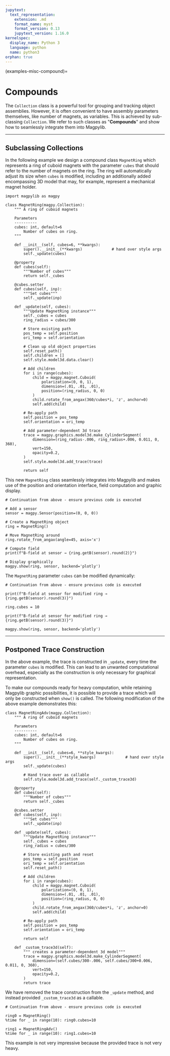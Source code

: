 ```yaml
---
jupytext:
  text_representation:
    extension: .md
    format_name: myst
    format_version: 0.13
    jupytext_version: 1.16.0
kernelspec:
  display_name: Python 3
  language: python
  name: python3
orphan: true
---
```


(examples-misc-compound)=

# Compounds

The `Collection` class is a powerful tool for grouping and tracking object assemblies. However, it is often convenient to have assembly parameters themselves, like number of magnets, as variables. This is achieved by sub-classing `Collection`. We refer to such classes as "**Compounds**" and show how to seamlessly integrate them into Magpylib.

----------------------------
## Subclassing Collections

In the following example we design a compound class `MagnetRing` which represents a ring of cuboid magnets with the parameter `cubes` that should refer to the number of magnets on the ring. The ring will automatically adjust its size when `cubes` is modified, including an additionally added encompassing 3D model that may, for example, represent a mechanical magnet holder.

```{code-cell} ipython3
import magpylib as magpy

class MagnetRing(magpy.Collection):
    """ A ring of cuboid magnets

    Parameters
    ----------
    cubes: int, default=6
        Number of cubes on ring.
    """

    def __init__(self, cubes=6, **kwargs):
        super().__init__(**kwargs)             # hand over style args
        self._update(cubes)

    @property
    def cubes(self):
        """Number of cubes"""
        return self._cubes

    @cubes.setter
    def cubes(self, inp):
        """Set cubes"""
        self._update(inp)

    def _update(self, cubes):
        """Update MagnetRing instance"""
        self._cubes = cubes
        ring_radius = cubes/300

        # Store existing path
        pos_temp = self.position
        ori_temp = self.orientation

        # Clean up old object properties
        self.reset_path()
        self.children = []
        self.style.model3d.data.clear()

        # Add children
        for i in range(cubes):
            child = magpy.magnet.Cuboid(
                polarization=(0, 0, 1),
                dimension=(.01, .01, .01),
                position=(ring_radius, 0, 0)
            )
            child.rotate_from_angax(360/cubes*i, 'z', anchor=0)
            self.add(child)

        # Re-apply path
        self.position = pos_temp
        self.orientation = ori_temp

        # Add parameter-dependent 3d trace
        trace = magpy.graphics.model3d.make_CylinderSegment(
            dimension=(ring_radius-.006, ring_radius+.006, 0.011, 0, 360),
            vert=150,
            opacity=0.2,
        )
        self.style.model3d.add_trace(trace)

        return self
```

This new `MagnetRing` class seamlessly integrates into Magpylib and makes use of the position and orientation interface, field computation and graphic display.

```{code-cell} ipython3
# Continuation from above - ensure previous code is executed

# Add a sensor
sensor = magpy.Sensor(position=(0, 0, 0))

# Create a MagnetRing object
ring = MagnetRing()

# Move MagnetRing around
ring.rotate_from_angax(angle=45, axis='x')

# Compute field
print(f"B-field at sensor → {ring.getB(sensor).round(2)}")

# Display graphically
magpy.show(ring, sensor, backend='plotly')
```

The `MagnetRing` parameter `cubes` can be modified dynamically:

```{code-cell} ipython3
# Continuation from above - ensure previous code is executed

print(f"B-field at sensor for modified ring → {ring.getB(sensor).round(3)}")

ring.cubes = 10

print(f"B-field at sensor for modified ring → {ring.getB(sensor).round(3)}")

magpy.show(ring, sensor, backend='plotly')
```

----------------------------
## Postponed Trace Construction

In the above example, the trace is constructed in `_update`, every time the parameter `cubes` is modified. This can lead to an unwanted computational overhead, especially as the construction is only necessary for graphical representation.

To make our compounds ready for heavy computation, while retaining Magpylib graphic possibilities, it is possible to provide a trace which will only be constructed when `show()` is called. The following modification of the above example demonstrates this:

```{code-cell} ipython3
class MagnetRingAdv(magpy.Collection):
    """ A ring of cuboid magnets

    Parameters
    ----------
    cubes: int, default=6
        Number of cubes on ring.
    """

    def __init__(self, cubes=6, **style_kwargs):
        super().__init__(**style_kwargs)             # hand over style args
        self._update(cubes)

        # Hand trace over as callable
        self.style.model3d.add_trace(self._custom_trace3d)

    @property
    def cubes(self):
        """Number of cubes"""
        return self._cubes

    @cubes.setter
    def cubes(self, inp):
        """Set cubes"""
        self._update(inp)

    def _update(self, cubes):
        """Update MagnetRing instance"""
        self._cubes = cubes
        ring_radius = cubes/300

        # Store existing path and reset
        pos_temp = self.position
        ori_temp = self.orientation
        self.reset_path()

        # Add children
        for i in range(cubes):
            child = magpy.magnet.Cuboid(
                polarization=(0, 0, 1),
                dimension=(.01, .01, .01),
                position=(ring_radius, 0, 0)
            )
            child.rotate_from_angax(360/cubes*i, 'z', anchor=0)
            self.add(child)

        # Re-apply path
        self.position = pos_temp
        self.orientation = ori_temp

        return self

    def _custom_trace3d(self):
        """ creates a parameter-dependent 3d model"""
        trace = magpy.graphics.model3d.make_CylinderSegment(
            dimension=(self.cubes/300-.006, self.cubes/300+0.006, 0.011, 0, 360),
            vert=150,
            opacity=0.2,
        )
        return trace
```

We have removed the trace construction from the `_update` method, and instead provided `_custom_trace3d` as a callable.

```{code-cell} ipython3
# Continuation from above - ensure previous code is executed

ring0 = MagnetRing()
%time for _ in range(10): ring0.cubes=10

ring1 = MagnetRingAdv()
%time for _ in range(10): ring1.cubes=10
```

This example is not very impressive because the provided trace is not very heavy.
